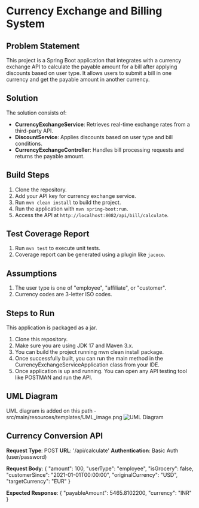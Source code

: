 # Currency Exchange and Billing System

## Problem Statement

This project is a Spring Boot application that integrates with a currency exchange API to calculate the payable amount for a bill after applying discounts based on user type. It allows users to submit a bill in one currency and get the payable amount in another currency.

## Solution

The solution consists of:
- **CurrencyExchangeService**: Retrieves real-time exchange rates from a third-party API.
- **DiscountService**: Applies discounts based on user type and bill conditions.
- **CurrencyExchangeController**: Handles bill processing requests and returns the payable amount.


## Build Steps

1. Clone the repository.
2. Add your API key for currency exchange service.
3. Run `mvn clean install` to build the project.
4. Run the application with `mvn spring-boot:run`.
5. Access the API at `http://localhost:8082/api/bill/calculate`.

## Test Coverage Report

1. Run `mvn test` to execute unit tests.
2. Coverage report can be generated using a plugin like `jacoco`.

## Assumptions

1. The user type is one of "employee", "affiliate", or "customer".
2. Currency codes are 3-letter ISO codes.

## Steps to Run
This application is packaged as a jar. 
1. Clone this repository.
2. Make sure you are using JDK 17 and Maven 3.x.
3. You can build the project running mvn clean install package.
4. Once successfully built, you can run the main method in the CurrencyExchangeServiceApplication class 
from your IDE.
5. Once application is up and running. You can open any API testing tool like POSTMAN and run the API. 

## UML Diagram
UML diagram is added on this path - src/main/resources/templates/UML_image.png
![UML Diagram](./resources/templates/UML_image.png)

## Currency Conversion API

**Request Type**: POST
**URL**: '/api/calculate'
**Authentication**: Basic Auth (user/password)

**Request Body**:
{
    "amount": 100,
    "userType": "employee",
    "isGrocery": false,
    "customerSince": "2021-01-01T00:00:00",
    "originalCurrency": "USD",
    "targetCurrency": "EUR"
 } 
  

**Expected Response**:
{
    "payableAmount": 5465.8102200,
    "currency": "INR"
}

